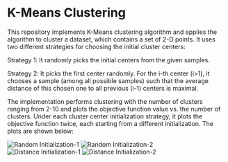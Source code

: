 # K-Means Clustering
This repository implements K-Means clustering algorithm and applies the algorithm to cluster a dataset, which contains a set of 2-D points. It uses two different strategies for choosing the initial cluster centers:

Strategy 1: It randomly picks the initial centers from the given samples.

Strategy 2: It picks the first center randomly. For the i-th center (i>1), it chooses a sample (among all possible samples) such that the average distance of this chosen one to all previous (i-1) centers is maximal.

The implementation performs clustering with the number of clusters ranging from 2-10 and plots the objective function value vs. the number of clusters. Under each cluster center initialization strategy, it plots the objective function twice, each starting from a different initialization. The plots are shown below:

![Random Initialization-1](https://github.com/kanchanchy/K-Means-Clustering/tree/master/Plots/random_1.png)
![Random Initialization-2](https://github.com/kanchanchy/K-Means-Clustering/tree/master/Plots/random_2.png)
![Distance Initialization-1](https://github.com/kanchanchy/K-Means-Clustering/tree/master/Plots/distance_1.png)
![Distance Initialization-2](https://github.com/kanchanchy/K-Means-Clustering/tree/master/Plots/distance_2.png)

